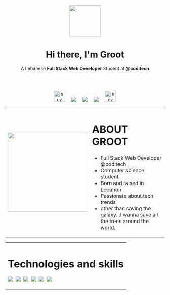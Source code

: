 <p align="center">
<img src="https://www.clipartmax.com/png/full/278-2784106_pin-baby-groot-clip-art-desenho-guardi%C3%B5es-da-gal%C3%A1xia-kawaii.png" width="100px">
</p>
<h1 align='center'>Hi there, I'm Groot </h1>

<p align='center'>
A Lebanese <b color="red">Full Stack Web Developer</b> Student at <b>@coditech</b> 
</p>
<br/>
<br/>
<p align='center'>
<img src="https://media.giphy.com/media/l1sYeVKi65h9AblTjx/giphy.gif" width="35px" alt="hey"/>&nbsp;&nbsp;&nbsp;&nbsp;
 <a href="https://twitter.com/ahmadkatrib"><img src="https://img.shields.io/badge/twitter-%231DA1F2.svg?&style=for-the-badge&logo=twitter&logoColor=white" /></a>&nbsp;&nbsp;&nbsp;&nbsp;
  <a href="https://www.linkedin.com/in/ahmad-katrib/"><img src="https://img.shields.io/badge/linkedin-%230077B5.svg?&style=for-the-badge&logo=linkedin&logoColor=white" /></a>&nbsp;&nbsp;&nbsp;&nbsp;
  <a href="mailto:ahmadkatrib123@gmail.com?subject=Hello%20Groot"><img src="https://img.shields.io/badge/gmail-%23D14836.svg?&style=for-the-badge&logo=gmail&logoColor=white" /></a>&nbsp;&nbsp;&nbsp;&nbsp;
<img src="https://media.giphy.com/media/l1sYeVKi65h9AblTjx/giphy.gif" width="35px" alt="hey"/>
<p>
<table>
<tr>
<td>
<img width="250px" src="https://www.pngall.com/wp-content/uploads/4/I-Am-Groot-PNG-Free-Download.png" />
</td>
<td>

# ABOUT GROOT
- Full Stack Web Developer @coditech
- Computer science student 
- Born and raised in Lebanon
- Passionate about tech trends
- other than saving the galaxy...I wanna save all the trees around the world.
</td>
</tr>
</table>

<table>
<tr>
<td>

# Technologies and skills

<p >
  <img src="https://img.shields.io/badge/html5%20-%23e34f26.svg?&style=for-the-badge&logo=html5&logoColor=white" />&nbsp;&nbsp;<img src="https://img.shields.io/badge/CSS3-1572B6?&style=for-the-badge&logo=css3&logoColor=white" />&nbsp;&nbsp;<img src="https://img.shields.io/badge/JavaScript-F7DF1E?style=for-the-badge&logo=javascript&logoColor=black" />&nbsp;&nbsp;<img src="https://img.shields.io/badge/React-20232A?style=for-the-badge&logo=react&logoColor=61DAFB" />&nbsp;&nbsp;<img src="https://img.shields.io/badge/Bootstrap-563D7C?style=for-the-badge&logo=bootstrap&logoColor=white">&nbsp;&nbsp;<img src="https://img.shields.io/badge/sass%20-%23cc6699.svg?&style=for-the-badge&logo=sass&logoColor=white" />
</p>
